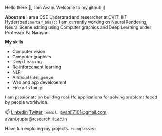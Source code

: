 Hello there 👋,
I am Avani. Welcome to my github :)

**About me**
I am a CSE Undergrad and researcher at CVIT, IIIT Hyderabad`:mortar_board:`
I am currently working on Neural Rendering, Neural Scene editing using Computer graphics and Deep Learning under Professor PJ Narayan. 


**My skills**
* Computer vision
* Computer graphics
* Deep Learning
* Re-inforcement learning
* NLP
* Artificial Intelligence
* Web and app developemnt
* Fine arts too ;p

 I am passionate on building real-life applications for solving problems faced by people worldwide. 
 
📫 [Linkedin](https://www.linkedin.com/in/avani17101-gupta/)
 [Twitter](https://twitter.com/Avani97620444)
 `:email:`  avani17101@gmail.com, avani.gupta@research.iiit.ac.in
 
Have fun exploring my projects. `:sunglasses:` 


